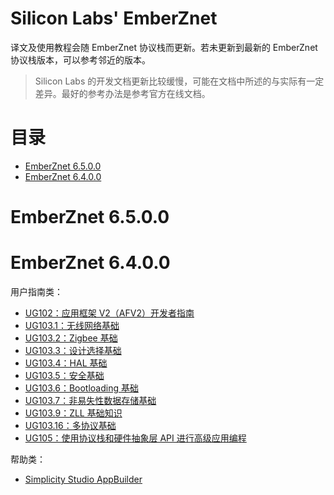 # Silicon Labs' EmberZnet <!-- omit in toc -->

译文及使用教程会随 EmberZnet 协议栈而更新。若未更新到最新的 EmberZnet 协议栈版本，可以参考邻近的版本。

> Silicon Labs 的开发文档更新比较缓慢，可能在文档中所述的与实际有一定差异。最好的参考办法是参考官方在线文档。

# 目录 <!-- omit in toc -->

- [EmberZnet 6.5.0.0](#emberznet-6500)
- [EmberZnet 6.4.0.0](#emberznet-6400)

# EmberZnet 6.5.0.0



# EmberZnet 6.4.0.0

用户指南类：

* [UG102：应用框架 V2（AFV2）开发者指南](./EmberZnet%206.4.0.0/doc/ug/UG102.md)
* [UG103.1：无线网络基础](./EmberZnet%206.4.0.0/doc/ug/UG103.1.md)
* [UG103.2：Zigbee 基础](./EmberZnet%206.4.0.0/doc/ug/UG103.2.md)
* [UG103.3：设计选择基础](./EmberZnet%206.4.0.0/doc/ug/UG103.3.md)
* [UG103.4：HAL 基础](./EmberZnet%206.4.0.0/doc/ug/UG103.4.md)
* [UG103.5：安全基础](./EmberZnet%206.4.0.0/doc/ug/UG103.5.md)
* [UG103.6：Bootloading 基础](./EmberZnet%206.4.0.0/doc/ug/UG103.6.md)
* [UG103.7：非易失性数据存储基础](./EmberZnet%206.4.0.0/doc/ug/UG103.7.md)
* [UG103.9：ZLL 基础知识](./EmberZnet%206.4.0.0/doc/ug/UG103.9.md)
* [UG103.16：多协议基础](./EmberZnet%206.4.0.0/doc/ug/UG103.16.md)
* [UG105：使用协议栈和硬件抽象层 API 进行高级应用编程](./EmberZnet%206.4.0.0/doc/ug/UG105.md)

帮助类：

* [Simplicity Studio AppBuilder](./EmberZnet%206.4.0.0/doc/help/Simplicity-Studio-AppBuilder.md)
